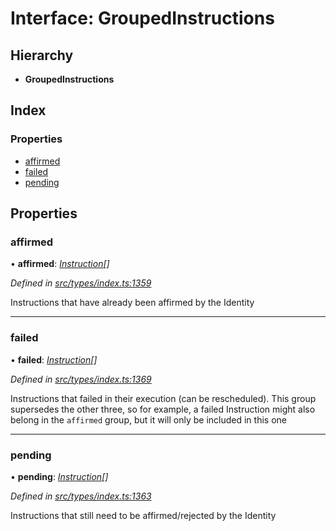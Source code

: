 # Interface: GroupedInstructions

## Hierarchy

* **GroupedInstructions**

## Index

### Properties

* [affirmed](groupedinstructions.md#affirmed)
* [failed](groupedinstructions.md#failed)
* [pending](groupedinstructions.md#pending)

## Properties

###  affirmed

• **affirmed**: *[Instruction](../classes/instruction.md)[]*

*Defined in [src/types/index.ts:1359](https://github.com/PolymathNetwork/polymesh-sdk/blob/38ee8078/src/types/index.ts#L1359)*

Instructions that have already been affirmed by the Identity

___

###  failed

• **failed**: *[Instruction](../classes/instruction.md)[]*

*Defined in [src/types/index.ts:1369](https://github.com/PolymathNetwork/polymesh-sdk/blob/38ee8078/src/types/index.ts#L1369)*

Instructions that failed in their execution (can be rescheduled).
  This group supersedes the other three, so for example, a failed Instruction
  might also belong in the `affirmed` group, but it will only be included in this one

___

###  pending

• **pending**: *[Instruction](../classes/instruction.md)[]*

*Defined in [src/types/index.ts:1363](https://github.com/PolymathNetwork/polymesh-sdk/blob/38ee8078/src/types/index.ts#L1363)*

Instructions that still need to be affirmed/rejected by the Identity
